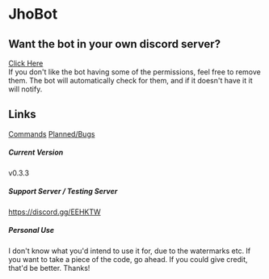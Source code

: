 # JhoBot
## Want the bot in your own discord server?
[Click Here](https://discordapp.com/api/oauth2/authorize?client_id=490728748501434369&permissions=2146958839&scope=bot)<br />
If you don't like the bot having some of the permissions, feel free to remove them. The bot will automatically check for them,
and if it doesn't have it it will notify.

## Links
[Commands](commands.md)
[Planned/Bugs](plansandbugs.md)

##### Current Version
v0.3.3

##### Support Server / Testing Server
https://discord.gg/EEHKTW

##### Personal Use
I don't know what you'd intend to use it for, due to the watermarks etc. If you want to take a piece of the code, go ahead. If you could give credit, that'd be better. Thanks!
